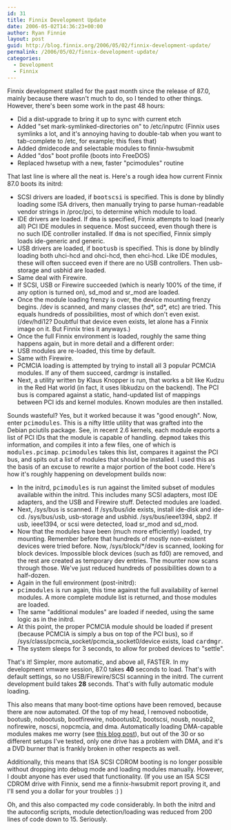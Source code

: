 ```yaml
---
id: 31
title: Finnix Development Update
date: 2006-05-02T14:36:23+00:00
author: Ryan Finnie
layout: post
guid: http://blog.finnix.org/2006/05/02/finnix-development-update/
permalink: /2006/05/02/finnix-development-update/
categories:
  - Development
  - Finnix
---
```

Finnix development stalled for the past month since the release of 87.0, mainly because there wasn't much to do, so I tended to other things. However, there's been some work in the past 48 hours:

  * Did a dist-upgrade to bring it up to sync with current etch
  * Added "set mark-symlinked-directories on" to /etc/inputrc (Finnix uses symlinks a lot, and it's annoying having to double-tab when you want to tab-complete to /etc, for example; this fixes that)
  * Added dmidecode and selectable modules to finnix-hwsubmit
  * Added "dos" boot profile (boots into FreeDOS)
  * Replaced hwsetup with a new, faster "pcimodules" routine

That last line is where all the neat is. Here's a rough idea how current Finnix 87.0 boots its initrd:

<!--more-->

  * SCSI drivers are loaded, if <tt>bootscsi</tt> is specified. This is done by blindly loading some ISA drivers, then manually trying to parse human-readable vendor strings in /proc/pci, to determine which module to load.
  * IDE drivers are loaded. If <tt>dma</tt> is specified, Finnix attempts to load (nearly all) PCI IDE modules in sequence. Most succeed, even though there is no such IDE controller installed. If <tt>dma</tt> is not specified, Finnix simply loads ide-generic and generic.
  * USB drivers are loaded, if <tt>bootusb</tt> is specified. This is done by blindly loading both uhci-hcd and ohci-hcd, then ehci-hcd. Like IDE modules, these will often succeed even if there are no USB controllers. Then usb-storage and usbhid are loaded.
  * Same deal with Firewire.
  * If SCSI, USB or Firewire succeeded (which is nearly 100% of the time, if any option is turned on), sd\_mod and sr\_mod are loaded.
  * Once the module loading frenzy is over, the device mounting frenzy begins. /dev is scanned, and many classes (hd\*, sd\*, etc) are tried. This equals hundreds of possibilities, most of which don't even exist. (/dev/hdi12? Doubtful that device even exists, let alone has a Finnix image on it. But Finnix tries it anyways.)
  * Once the full Finnix environment is loaded, roughly the same thing happens again, but in more detail and a different order:
  * USB modules are re-loaded, this time by default.
  * Same with Firewire.
  * PCMCIA loading is attempted by trying to install all 3 popular PCMCIA modules. If any of them succeed, cardmgr is installed.
  * Next, a utility written by Klaus Knopper is run, that works a bit like Kudzu in the Red Hat world (in fact, it uses libkudzu on the backend). The PCI bus is compared against a static, hand-updated list of mappings between PCI ids and kernel modules. Known modules are then installed.

Sounds wasteful? Yes, but it worked because it was "good enough". Now, enter <tt>pcimodules</tt>. This is a nifty little utility that was grafted into the Debian pciutils package. See, in recent 2.6 kernels, each module exports a list of PCI IDs that the module is capable of handling. <tt>depmod</tt> takes this information, and compiles it into a few files, one of which is <tt>modules.pcimap</tt>. <tt>pcimodules</tt> takes this list, compares it against the PCI bus, and spits out a list of modules that should be installed. I used this as the basis of an excuse to rewrite a major portion of the boot code. Here's how it's roughly happening on development builds now:

  * In the initrd, <tt>pcimodules</tt> is run against the limited subset of modules available within the initrd. This includes many SCSI adapters, most IDE adapters, and the USB and Firewire stuff. Detected modules are loaded.
  * Next, /sys/bus is scanned. If /sys/bus/ide exists, install ide-disk and ide-cd. /sys/bus/usb, usb-storage and usbhid. /sys/bus/ieee1394, sbp2. If usb, ieee1394, or scsi were detected, load sr\_mod and sd\_mod.
  * Now that the modules have been (much more efficiently) loaded, try mounting. Remember before that hundreds of mostly non-existent devices were tried before. Now, /sys/block/*/dev is scanned, looking for block devices. Impossible block devices (such as fd0) are removed, and the rest are created as temporary dev entries. The mounter now scans through those. We've just reduced hundreds of possibilities down to a half-dozen.
  * Again in the full environment (post-initrd):
  * <tt>pcimodules</tt> is run again, this time against the full availability of kernel modules. A more complete module list is returned, and those modules are loaded.
  * The same "additional modules" are loaded if needed, using the same logic as in the initrd.
  * At this point, the proper PCMCIA module should be loaded if present (because PCMCIA is simply a bus on top of the PCI bus), so if /sys/class/pcmcia\_socket/pcmcia\_socket0/device exists, load <tt>cardmgr</tt>.
  * The system sleeps for 3 seconds, to allow for probed devices to "settle".

That's it! Simpler, more automatic, and above all, FASTER. In my development vmware session, 87.0 takes **40** seconds to load. That's with default settings, so no USB/Firewire/SCSI scanning in the initrd. The current development build takes **28** seconds. That's with fully automatic module loading.

This also means that many boot-time options have been removed, because there are now automated. Of the top of my head, I removed nobootide, bootusb, nobootusb, bootfirewire, nobootusb2, bootscsi, nousb, nousb2, nofirewire, noscsi, nopcmcia, and dma. Automatically loading DMA-capable modules makes me worry (see [this blog post](http://www.finnix.org/blog/2006/03/22/improved-dma-support-coming-soon/)), but out of the 30 or so different setups I've tested, only one drive has a problem with DMA, and it's a DVD burner that is frankly broken in other respects as well.

Additionally, this means that ISA SCSI CDROM booting is no longer possible without dropping into debug mode and loading modules manually. However, I doubt anyone has ever used that functionality. (If you use an ISA SCSI CDROM drive with Finnix, send me a finnix-hwsubmit report proving it, and I'll send you a dollar for your troubles :) )

Oh, and this also compacted my code considerably. In both the initrd and the autoconfig scripts, module detection/loading was reduced from 200 lines of code down to 15. Seriously.
